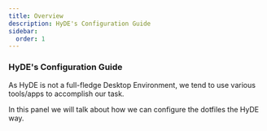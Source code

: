 ```yaml
---
title: Overview
description: HyDE's Configuration Guide
sidebar:
  order: 1
---
```


### HyDE's Configuration Guide

As HyDE is not a full-fledge Desktop Environment, we tend to use various tools/apps to accomplish our task.

In this panel we will talk about how we can configure the dotfiles the HyDE way.
